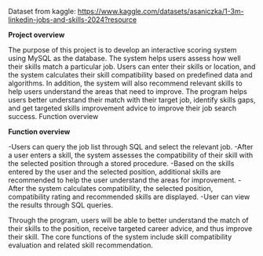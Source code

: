 Dataset from kaggle: https://www.kaggle.com/datasets/asaniczka/1-3m-linkedin-jobs-and-skills-2024?resource
 
**Project overview**

The purpose of this project is to develop an interactive scoring system using MySQL as the database. The system helps users assess how well their skills match a particular job. Users can enter their skills or location, and the system calculates their skill compatibility based on predefined data and algorithms. In addition, the system will also recommend relevant skills to help users understand the areas that need to improve. The program helps users better understand their match with their target job, identify skills gaps, and get targeted skills improvement advice to improve their job search success.
Function overview

**Function overview**

-Users can query the job list through SQL and select the relevant job.
-After a user enters a skill, the system assesses the compatibility of their skill with the selected position through a stored procedure.
-Based on the skills entered by the user and the selected position, additional skills are recommended to help the user understand the areas for improvement.
-After the system calculates compatibility, the selected position, compatibility rating and recommended skills are displayed.
-User can view the results through SQL queries.

Through the program, users will be able to better understand the match of their skills to the position, receive targeted career advice, and thus improve their skill. The core functions of the system include skill compatibility evaluation and related skill recommendation.
